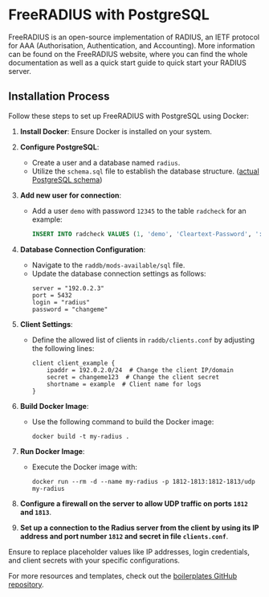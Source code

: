 # FreeRADIUS with PostgreSQL

FreeRADIUS is an open-source implementation of RADIUS, an IETF protocol for AAA (Authorisation, Authentication, and Accounting). More information can be found on the FreeRADIUS website, where you can find the whole documentation as well as a quick start guide to quick start your RADIUS server.

## Installation Process

Follow these steps to set up FreeRADIUS with PostgreSQL using Docker:

1. **Install Docker**: Ensure Docker is installed on your system.

2. **Configure PostgreSQL**:
    - Create a user and a database named `radius`.
    - Utilize the `schema.sql` file to establish the database structure. ([actual PostgreSQL schema](https://github.com/FreeRADIUS/freeradius-server/blob/master/raddb/mods-config/sql/main/postgresql/schema.sql))

3. **Add new user for connection**:
   - Add a user `demo` with password `12345` to the table `radcheck` for an example:
     ```sql
     INSERT INTO radcheck VALUES (1, 'demo', 'Cleartext-Password', ':=', '12345');
      ```

4. **Database Connection Configuration**:
    - Navigate to the `raddb/mods-available/sql` file.
    - Update the database connection settings as follows:
      ```
      server = "192.0.2.3"
      port = 5432
      login = "radius"
      password = "changeme"
      ```

5. **Client Settings**:
    - Define the allowed list of clients in `raddb/clients.conf` by adjusting the following lines:
      ```
      client client_example {
          ipaddr = 192.0.2.0/24  # Change the client IP/domain
          secret = changeme123  # Change the client secret
          shortname = example  # Client name for logs
      }
      ```

6. **Build Docker Image**:
    - Use the following command to build the Docker image:
      ```shell
      docker build -t my-radius .
      ```

7. **Run Docker Image**:
    - Execute the Docker image with:
      ```shell
      docker run --rm -d --name my-radius -p 1812-1813:1812-1813/udp my-radius
      ```
8. **Configure a firewall on the server to allow UDP traffic on ports `1812` and `1813`**.
9. **Set up a connection to the Radius server from the client by using its IP address and port number `1812` and secret in file `clients.conf`**.

Ensure to replace placeholder values like IP addresses, login credentials, and client secrets with your specific configurations.


For more resources and templates, check out the [boilerplates GitHub repository](https://github.com/dminglv/boilerplates).